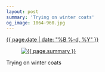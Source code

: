 ```yaml
---
layout: post
summary: 'Trying on winter coats'
og_image: 1064-960.jpg
---
```


<p>
 <time>
  <a href="/1064">
   {{ page.date | date: "%B %-d, %Y" }}
  </a>
 </time>
 <a href="/1064">
  <figure data-taken="2/10/2020">
   <img alt="{{ page.summary }}" sizes="(min-width: 700px) 50vw, calc(100vw - 2rem)" src="{{ site.assets_url }}/1064-480.jpg" srcset="{{ site.assets_url }}/1064-240.jpg 240w, {{ site.assets_url }}/1064-480.jpg 480w, {{ site.assets_url }}/1064-720.jpg 720w, {{ site.assets_url }}/1064-960.jpg 960w"/>
  </figure>
 </a>
 <span>
  Trying on winter coats
 </span>
</p>
